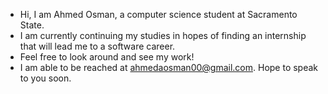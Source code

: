 
- Hi, I am Ahmed Osman, a computer science student at Sacramento State. 
- I am currently continuing my studies in hopes of finding an internship that will lead me to a software career. 
- Feel free to look around and see my work!
- I am able to be reached at ahmedaosman00@gmail.com. Hope to speak to you soon. 

